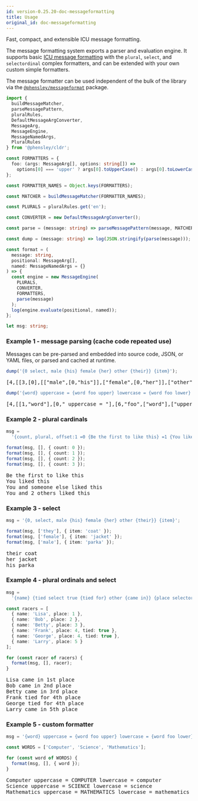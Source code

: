 ```yaml
---
id: version-0.25.20-doc-messageformatting
title: Usage
original_id: doc-messageformatting
---
```


Fast, compact, and extensible ICU message formatting.

The message formatting system exports a parser and evaluation engine. It supports basic [ICU message formatting](https://unicode-org.github.io/icu-docs/apidoc/released/icu4j/com/ibm/icu/text/MessageFormat.html) with the `plural`, `select`, and `selectordinal` complex formatters, and can be extended with your own custom simple formatters.

The message formatter can be used independent of the bulk of the library via the [`@phensley/messageformat`](https://www.npmjs.com/package/@phensley/messageformat) package.

```typescript
import {
  buildMessageMatcher,
  parseMessagePattern,
  pluralRules,
  DefaultMessageArgConverter,
  MessageArg,
  MessageEngine,
  MessageNamedArgs,
  PluralRules
} from '@phensley/cldr';

const FORMATTERS = {
  foo: (args: MessageArg[], options: string[]) =>
    options[0] === 'upper' ? args[0].toUpperCase() : args[0].toLowerCase()
};

const FORMATTER_NAMES = Object.keys(FORMATTERS);

const MATCHER = buildMessageMatcher(FORMATTER_NAMES);

const PLURALS = pluralRules.get('en');

const CONVERTER = new DefaultMessageArgConverter();

const parse = (message: string) => parseMessagePattern(message, MATCHER);

const dump = (message: string) => log(JSON.stringify(parse(message)));

const format = (
  message: string,
  positional: MessageArg[],
  named: MessageNamedArgs = {}
) => {
  const engine = new MessageEngine(
    PLURALS,
    CONVERTER,
    FORMATTERS,
    parse(message)
  );
  log(engine.evaluate(positional, named));
};

let msg: string;
```

### Example 1 - message parsing (cache code repeated use)

Messages can be pre-parsed and embedded into source code, JSON, or YAML files, or parsed and cached at runtime.

```typescript
dump('{0 select, male {his} female {her} other {their}} {item}');
```
<pre class="output">
[4,[[3,[0],[["male",[0,"his"]],["female",[0,"her"]],["other",[0,"their"]]]],[0," "],[1,"item"]]]
</pre>


```typescript
dump('{word} uppercase = {word foo upper} lowercase = {word foo lower}');
```
<pre class="output">
[4,[[1,"word"],[0," uppercase = "],[6,"foo",["word"],["upper"]],[0," lowercase = "],[6,"foo",["word"],["lower"]]]]
</pre>


### Example 2 - plural cardinals

```typescript
msg =
  '{count, plural, offset:1 =0 {Be the first to like this} =1 {You liked this} one {You and someone else liked this} other {You and # others liked this}}';

format(msg, [], { count: 0 });
format(msg, [], { count: 1 });
format(msg, [], { count: 2 });
format(msg, [], { count: 3 });
```
<pre class="output">
Be the first to like this
You liked this
You and someone else liked this
You and 2 others liked this
</pre>


### Example 3 - select

```typescript
msg = '{0, select, male {his} female {her} other {their}} {item}';

format(msg, ['they'], { item: 'coat' });
format(msg, ['female'], { item: 'jacket' });
format(msg, ['male'], { item: 'parka' });
```
<pre class="output">
their coat
her jacket
his parka
</pre>


### Example 4 - plural ordinals and select

```typescript
msg =
  '{name} {tied select true {tied for} other {came in}} {place selectordinal one {#st} two {#nd} few {#rd} other {#th}} place';

const racers = [
  { name: 'Lisa', place: 1 },
  { name: 'Bob', place: 2 },
  { name: 'Betty', place: 3 },
  { name: 'Frank', place: 4, tied: true },
  { name: 'George', place: 4, tied: true },
  { name: 'Larry', place: 5 }
];

for (const racer of racers) {
  format(msg, [], racer);
}
```
<pre class="output">
Lisa came in 1st place
Bob came in 2nd place
Betty came in 3rd place
Frank tied for 4th place
George tied for 4th place
Larry came in 5th place
</pre>


### Example 5 - custom formatter

```typescript
msg = '{word} uppercase = {word foo upper} lowercase = {word foo lower}';

const WORDS = ['Computer', 'Science', 'Mathematics'];

for (const word of WORDS) {
  format(msg, [], { word });
}
```
<pre class="output">
Computer uppercase = COMPUTER lowercase = computer
Science uppercase = SCIENCE lowercase = science
Mathematics uppercase = MATHEMATICS lowercase = mathematics
</pre>

